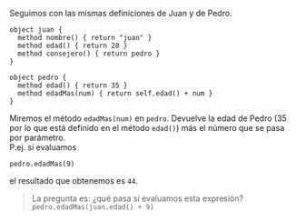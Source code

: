 Seguimos con las mismas definiciones de Juan y de Pedro.

```wollok
object juan {
  method nombre() { return "juan" }
  method edad() { return 28 }
  method consejero() { return pedro }
}

object pedro {
  method edad() { return 35 }
  method edadMas(num) { return self.edad() + num }
}
```

Miremos el método `edadMas(num)` en `pedro`. Devuelve la edad de Pedro (35 por lo que está definido en el método `edad()`) más el número que se pasa por parámetro.  
P.ej. si evaluamos
```
pedro.edadMas(9)
```
el resultado que obtenemos es `44`.

> La pregunta es: ¿qué pasa si evaluamos esta expresión? <br/> `pedro.edadMas(juan.edad() + 9)`

